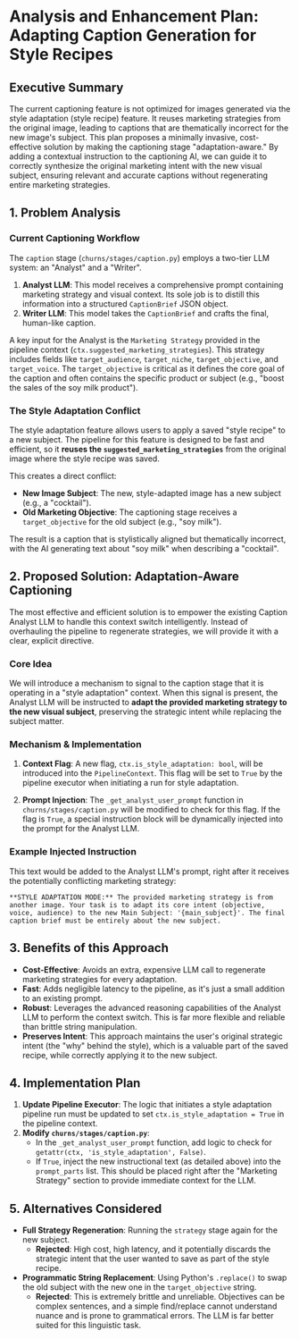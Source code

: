 # Analysis and Enhancement Plan: Adapting Caption Generation for Style Recipes

## Executive Summary

The current captioning feature is not optimized for images generated via the style adaptation (style recipe) feature. It reuses marketing strategies from the original image, leading to captions that are thematically incorrect for the new image's subject. This plan proposes a minimally invasive, cost-effective solution by making the captioning stage "adaptation-aware." By adding a contextual instruction to the captioning AI, we can guide it to correctly synthesize the original marketing intent with the new visual subject, ensuring relevant and accurate captions without regenerating entire marketing strategies.

## 1. Problem Analysis

### Current Captioning Workflow

The `caption` stage (`churns/stages/caption.py`) employs a two-tier LLM system: an "Analyst" and a "Writer".

1.  **Analyst LLM**: This model receives a comprehensive prompt containing marketing strategy and visual context. Its sole job is to distill this information into a structured `CaptionBrief` JSON object.
2.  **Writer LLM**: This model takes the `CaptionBrief` and crafts the final, human-like caption.

A key input for the Analyst is the `Marketing Strategy` provided in the pipeline context (`ctx.suggested_marketing_strategies`). This strategy includes fields like `target_audience`, `target_niche`, `target_objective`, and `target_voice`. The `target_objective` is critical as it defines the core goal of the caption and often contains the specific product or subject (e.g., "boost the sales of the soy milk product").

### The Style Adaptation Conflict

The style adaptation feature allows users to apply a saved "style recipe" to a new subject. The pipeline for this feature is designed to be fast and efficient, so it **reuses the `suggested_marketing_strategies`** from the original image where the style recipe was saved.

This creates a direct conflict:
-   **New Image Subject**: The new, style-adapted image has a new subject (e.g., a "cocktail").
-   **Old Marketing Objective**: The captioning stage receives a `target_objective` for the old subject (e.g., "soy milk").

The result is a caption that is stylistically aligned but thematically incorrect, with the AI generating text about "soy milk" when describing a "cocktail".

## 2. Proposed Solution: Adaptation-Aware Captioning

The most effective and efficient solution is to empower the existing Caption Analyst LLM to handle this context switch intelligently. Instead of overhauling the pipeline to regenerate strategies, we will provide it with a clear, explicit directive.

### Core Idea

We will introduce a mechanism to signal to the caption stage that it is operating in a "style adaptation" context. When this signal is present, the Analyst LLM will be instructed to **adapt the provided marketing strategy to the new visual subject**, preserving the strategic intent while replacing the subject matter.

### Mechanism & Implementation

1.  **Context Flag**: A new flag, `ctx.is_style_adaptation: bool`, will be introduced into the `PipelineContext`. This flag will be set to `True` by the pipeline executor when initiating a run for style adaptation.

2.  **Prompt Injection**: The `_get_analyst_user_prompt` function in `churns/stages/caption.py` will be modified to check for this flag. If the flag is `True`, a special instruction block will be dynamically injected into the prompt for the Analyst LLM.

### Example Injected Instruction

This text would be added to the Analyst LLM's prompt, right after it receives the potentially conflicting marketing strategy:

```
**STYLE ADAPTATION MODE:** The provided marketing strategy is from another image. Your task is to adapt its core intent (objective, voice, audience) to the new Main Subject: '{main_subject}'. The final caption brief must be entirely about the new subject.
```

## 3. Benefits of this Approach

-   **Cost-Effective**: Avoids an extra, expensive LLM call to regenerate marketing strategies for every adaptation.
-   **Fast**: Adds negligible latency to the pipeline, as it's just a small addition to an existing prompt.
-   **Robust**: Leverages the advanced reasoning capabilities of the Analyst LLM to perform the context switch. This is far more flexible and reliable than brittle string manipulation.
-   **Preserves Intent**: This approach maintains the user's original strategic intent (the "why" behind the style), which is a valuable part of the saved recipe, while correctly applying it to the new subject.

## 4. Implementation Plan

1.  **Update Pipeline Executor**: The logic that initiates a style adaptation pipeline run must be updated to set `ctx.is_style_adaptation = True` in the pipeline context.
2.  **Modify `churns/stages/caption.py`**:
    -   In the `_get_analyst_user_prompt` function, add logic to check for `getattr(ctx, 'is_style_adaptation', False)`.
    -   If `True`, inject the new instructional text (as detailed above) into the `prompt_parts` list. This should be placed right after the "Marketing Strategy" section to provide immediate context for the LLM.

## 5. Alternatives Considered

-   **Full Strategy Regeneration**: Running the `strategy` stage again for the new subject.
    -   **Rejected**: High cost, high latency, and it potentially discards the strategic intent that the user wanted to save as part of the style recipe.
-   **Programmatic String Replacement**: Using Python's `.replace()` to swap the old subject with the new one in the `target_objective` string.
    -   **Rejected**: This is extremely brittle and unreliable. Objectives can be complex sentences, and a simple find/replace cannot understand nuance and is prone to grammatical errors. The LLM is far better suited for this linguistic task.
